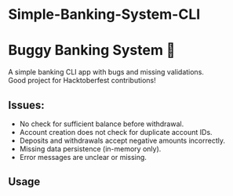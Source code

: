# Simple-Banking-System-CLI
# Buggy Banking System 🐛

A simple banking CLI app with bugs and missing validations.  
Good project for Hacktoberfest contributions!

## Issues:
- No check for sufficient balance before withdrawal.
- Account creation does not check for duplicate account IDs.
- Deposits and withdrawals accept negative amounts incorrectly.
- Missing data persistence (in-memory only).
- Error messages are unclear or missing.

## Usage

